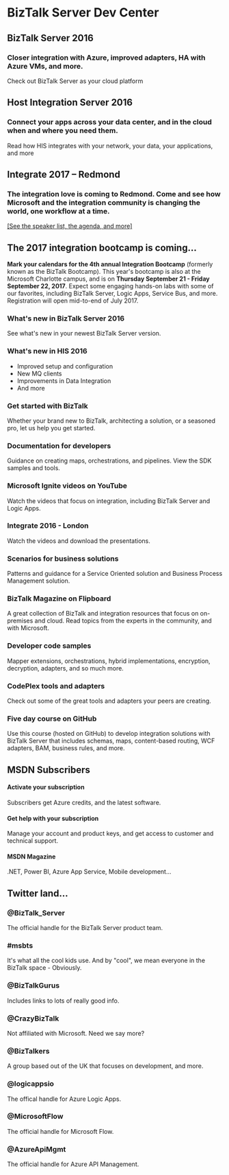 # BizTalk Server Dev Center

[](# "Swipe Previous")
## BizTalk Server 2016

### Closer integration with Azure, improved adapters, HA with Azure VMs, and more.

[](https://www.microsoft.com/en-us/cloud-platform/biztalk "Why Microsoft BizTalk Server for application integration? Read case studies, and more on the marketing of BizTalk Server.")
Check out BizTalk Server as your cloud platform

## Host Integration Server 2016

### Connect your apps across your data center, and in the cloud when and where you need them.

[](https://msdn.microsoft.com/library/dn150066.aspx)
Read how HIS integrates with your network, your data, your applications, and more

## Integrate 2017 – Redmond

### The integration love is coming to Redmond. Come and see how Microsoft and the integration community is changing the world, one workflow at a time.

[[See the speaker list, the agenda, and more]](https://www.biztalk360.com/integrate-2017-usa/)

[](# "Swipe Next")

## The 2017 integration bootcamp is coming...

**Mark your calendars for the 4th annual Integration Bootcamp** (formerly known as the BizTalk Bootcamp). This year's bootcamp is also at the Microsoft Charlotte campus, and is on **Thursday September 21 - Friday September 22, 2017**. Expect some engaging hands-on labs with some of our favorites, including BizTalk Server, Logic Apps, Service Bus, and more. Registration will open mid-to-end of July 2017.

[](https://msdn.microsoft.com/library/mt670742.aspx)
### What's new in BizTalk Server 2016

See what's new in your newest BizTalk Server version.

[](https://msdn.microsoft.com/library/mt670807.aspx)
### What's new in HIS 2016

-   Improved setup and configuration
-   New MQ clients
-   Improvements in Data Integration
-   And more

[](https://msdn.microsoft.com/library/aa560946.aspx)
### Get started with BizTalk

Whether your brand new to BizTalk, architecting a solution, or a seasoned pro, let us help you get started.

[](https://msdn.microsoft.com/library/aa559745.aspx)
### Documentation for developers

Guidance on creating maps, orchestrations, and pipelines. View the SDK samples and tools.

[](https://www.youtube.com/channel/UCrhJmfAGQ5K81XQ8_od1iTg/search?query=integration "Opens a non-Microsoft website")
### Microsoft Ignite videos on YouTube

Watch the videos that focus on integration, including BizTalk Server and Logic Apps.

[](http://www.biztalk360.com/integrate-2016-resources/ "Opens a non-Microsoft website")
### Integrate 2016 - London

Watch the videos and download the presentations.

[](https://msdn.microsoft.com/library/aa561965.aspx)
### Scenarios for business solutions

Patterns and guidance for a Service Oriented solution and Business Process Management solution.

[](https://flipboard.com/@sandroasp/biztalkmagazine-hh6jepeby)
### BizTalk Magazine on Flipboard

A great collection of BizTalk and integration resources that focus on on-premises and cloud. Read topics from the experts in the community, and with Microsoft.

[](https://code.msdn.microsoft.com/site/search?query=biztalk)
### Developer code samples

Mapper extensions, orchestrations, hybrid implementations, encryption, decryption, adapters, and so much more.

[](http://www.codeplex.com/site/search?query=biztalk&ac=4)
### CodePlex tools and adapters

Check out some of the great tools and adapters your peers are creating.

[](https://github.com/wmmihaa/BizTalk-Server---Developing-Integration-Solutions)
### Five day course on GitHub

Use this course (hosted on GitHub) to develop integration solutions with BizTalk Server that includes schemas, maps, content-based routing, WCF adapters, BAM, business rules, and more.

## MSDN Subscribers

[](https://msdn.microsoft.com/subscriptions/default.aspx)
#### Activate your subscription

Subscribers get Azure credits, and the latest software.

[](https://msdn.microsoft.com/subscriptions/aa948874.aspx)
#### Get help with your subscription

Manage your account and product keys, and get access to customer and technical support.

[](https://msdn.microsoft.com/magazine/default.aspx)
#### MSDN Magazine

.NET, Power BI, Azure App Service, Mobile development...

## Twitter land...

[](https://twitter.com/@BizTalk_Server)
### @BizTalk\_Server

The official handle for the BizTalk Server product team.

[](https://twitter.com/hashtag/msbts)
### \#msbts

It's what all the cool kids use. And by "cool", we mean everyone in the BizTalk space - Obviously.

[](https://twitter.com/@BizTalkGurus)
### @BizTalkGurus

Includes links to lots of really good info.

[](https://twitter.com/@CrazyBizTalk)
### @CrazyBizTalk

Not affiliated with Microsoft. Need we say more?

[](https://twitter.com/@BizTalkers)
### @BizTalkers

A group based out of the UK that focuses on development, and more.

[](https://www.twitter.com/@logicappsio)
### @logicappsio

The offical handle for Azure Logic Apps.

[](https://www.twitter.com/@MicrosoftFlow)
### @MicrosoftFlow

The official handle for Microsoft Flow.

[](https://twitter.com/@AzureApiMgmt)
### @AzureApiMgmt

The official handle for Azure API Management.
